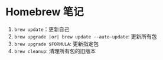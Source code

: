 # Homebrew 笔记

1. `brew update`：更新自己
2. `brew upgrade |or| brew update --auto-update`: 更新所有包
3. `brew upgrade $FORMULA`: 更新指定包
4. `brew cleanup`: 清理所有包的旧版本
